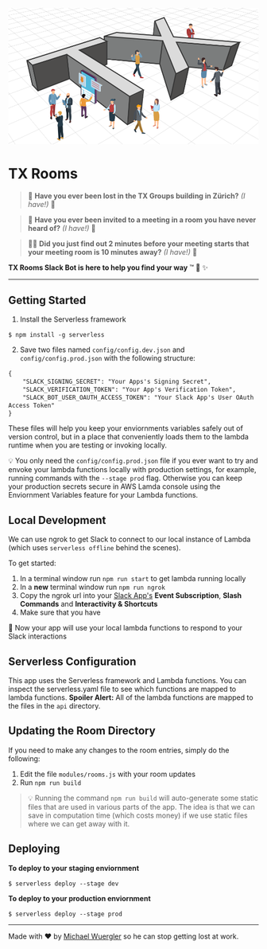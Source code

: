<p align="center">
  <img alt="TX Rooms logo shows people standing around giant 3D letters T and X" src="media/TX-Rooms-Logo-993x539.png" width="546">
</p>

# TX Rooms

> :eyes: **Have you ever been lost in the TX Groups building in Zürich?** _(I have!)_ :wave:

> :see_no_evil: **Have you ever been invited to a meeting in a room you have never heard of?** _(I have!)_ :wave:

> :running_man: **Did you just find out 2 minutes before your meeting starts that your meeting room is 10 minutes away?** _(I have!)_ :wave:

**TX Rooms Slack Bot is here to help you find your way** :tm: :rainbow: :sparkles:

---

## Getting Started

1. Install the Serverless framework 

```
$ npm install -g serverless
```

2. Save two files named `config/config.dev.json` and `config/config.prod.json` with the following structure:

```
{
    "SLACK_SIGNING_SECRET": "Your Apps's Signing Secret",
    "SLACK_VERIFICATION_TOKEN": "Your App's Verification Token",
    "SLACK_BOT_USER_OAUTH_ACCESS_TOKEN": "Your Slack App's User OAuth Access Token"
}
```

These files will help you keep your enviornments variables safely out of version control, but in a place that conveniently loads them to the lambda runtime when you are testing or invoking locally. 

:bulb: You only need the `config/config.prod.json` file if you ever want to try and envoke your lambda functions locally with production settings, for example, running commands with the `--stage prod` flag. Otherwise you can keep your production secrets secure in AWS Lamda console using the Enviornment Variables feature for your Lambda functions.

## Local Development 

We can use ngrok to get Slack to connect to our local instance of Lambda (which uses `serverless offline` behind the scenes).

To get started:

1. In a terminal window run `npm run start` to get lambda running locally
2. In a **new** terminal window run `npm run ngrok`
3. Copy the ngrok url into your [Slack App's](https://api.slack.com/apps) **Event Subscription**, **Slash Commands** and **Interactivity & Shortcuts** 
4. Make sure that you have 

:rainbow: Now your app will use your local lambda functions to respond to your Slack interactions

## Serverless Configuration

This app uses the Serverless framework and Lambda functions. You can inspect the serverless.yaml file to see which functions are mapped to lambda functions. **Spoiler Alert:** All of the lambda functions are mapped to the files in the `api` directory.

## Updating the Room Directory

If you need to make any changes to the room entries, simply do the following:

1. Edit the file `modules/rooms.js` with your room updates
2. Run `npm run build`

> :bulb: Running the command `npm run build` will auto-generate some static files that are used in various parts of the app. The idea is that we can save in computation time (which costs money) if we use static files where we can get away with it.


## Deploying

**To deploy to your staging enviornment**

```
$ serverless deploy --stage dev
```

**To deploy to your production enviornment**

```
$ serverless deploy --stage prod
```

---

Made with :heart: by [Michael Wuergler](https://github.com/radiovisual) so he can stop getting lost at work. 